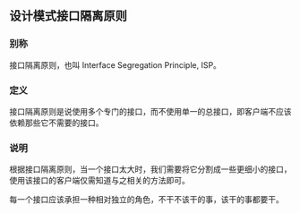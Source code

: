 ## 设计模式接口隔离原则

### 别称

接口隔离原则，也叫 Interface Segregation Principle, ISP。

### 定义

接口隔离原则是说使用多个专门的接口，而不使用单一的总接口，即客户端不应该依赖那些它不需要的接口。

### 说明

根据接口隔离原则，当一个接口太大时，我们需要将它分割成一些更细小的接口，使用该接口的客户端仅需知道与之相关的方法即可。

每一个接口应该承担一种相对独立的角色，不干不该干的事，该干的事都要干。